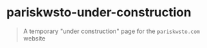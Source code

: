 # pariskwsto-under-construction

> A temporary "under construction" page for the `pariskwsto.com` website
